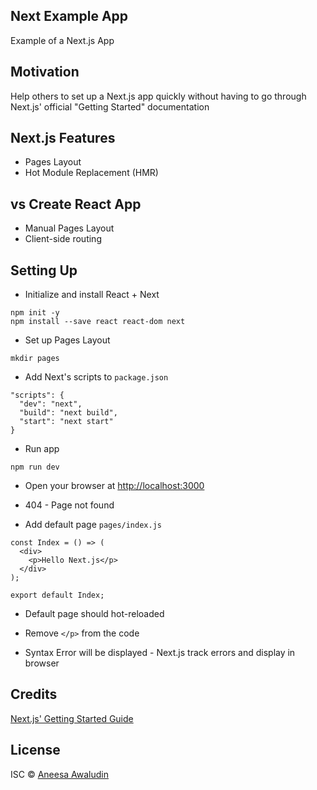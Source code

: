 ## Next Example App
Example of a Next.js App

## Motivation
Help others to set up a Next.js app quickly without having to go through Next.js' official "Getting Started" documentation

## Next.js Features
- Pages Layout
- Hot Module Replacement (HMR)

## vs Create React App
- Manual Pages Layout
- Client-side routing

## Setting Up
- Initialize and install React + Next
```
npm init -y
npm install --save react react-dom next
```

- Set up Pages Layout
```
mkdir pages
```

- Add Next's scripts to `package.json`
```
"scripts": {
  "dev": "next",
  "build": "next build",
  "start": "next start"
}
```

- Run app
```
npm run dev
```

- Open your browser at [http://localhost:3000](http://localhost:3000)
- 404 - Page not found

- Add default page `pages/index.js`
```
const Index = () => (
  <div>
    <p>Hello Next.js</p>
  </div>
);

export default Index;
```

- Default page should hot-reloaded

- Remove `</p>` from the code
- Syntax Error will be displayed - Next.js track errors and display in browser

## Credits
[Next.js' Getting Started Guide](https://nextjs.org/learn/basics/getting-started)

## License

ISC © [Aneesa Awaludin]()
